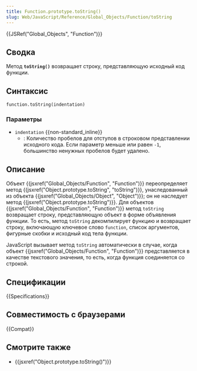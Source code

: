```yaml
---
title: Function.prototype.toString()
slug: Web/JavaScript/Reference/Global_Objects/Function/toString
---
```


{{JSRef("Global_Objects", "Function")}}

## Сводка

Метод **`toString()`** возвращает строку, представляющую исходный код функции.

## Синтаксис

```
function.toString(indentation)
```

### Параметры

- `indentation` {{non-standard_inline}}
  - : Количество пробелов для отступов в строковом представлении исходного кода. Если параметр меньше или равен `-1`, большинство ненужных пробелов будет удалено.

## Описание

Объект {{jsxref("Global_Objects/Function", "Function")}} переопределяет метод {{jsxref("Object.prototype.toString", "toString")}}, унаследованный из объекта {{jsxref("Global_Objects/Object", "Object")}}; он не наследует метод {{jsxref("Object.prototype.toString")}}. Для объектов {{jsxref("Global_Objects/Function", "Function")}} метод `toString` возвращает строку, представляющую объект в форме объявления функции. То есть, метод `toString` декомпилирует функцию и возвращает строку, включающую ключевое слово `function`, список аргументов, фигурные скобки и исходный код тела функции.

JavaScript вызывает метод `toString` автоматически в случае, когда объект {{jsxref("Global_Objects/Function", "Function")}} представляется в качестве текстового значения, то есть, когда функция соединяется со строкой.

## Спецификации

{{Specifications}}

## Совместимость с браузерами

{{Compat}}

## Смотрите также

- {{jsxref("Object.prototype.toString()")}}
